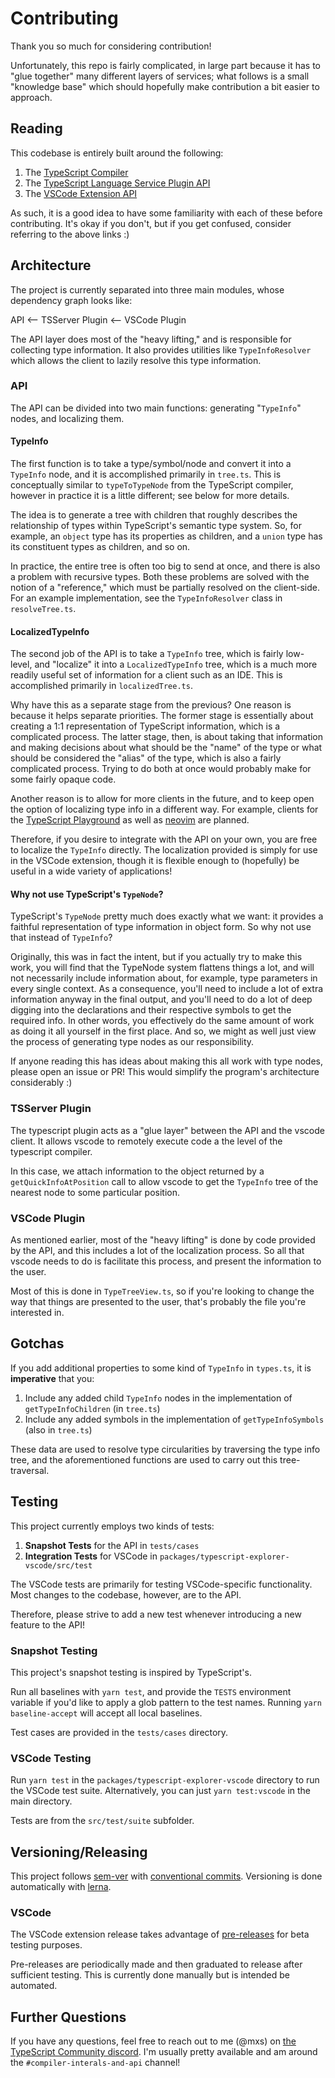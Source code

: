 # Contributing

Thank you so much for considering contribution!

Unfortunately, this repo is fairly complicated, in large part because it has to "glue together" many different layers of services; what follows is a small "knowledge base" which should hopefully make contribution a bit easier to approach.

## Reading

This codebase is entirely built around the following:

1. The [TypeScript Compiler][ts-compiler-api]
2. The [TypeScript Language Service Plugin API][ts-plugin]
3. The [VSCode Extension API][vscode-extension-api]

As such, it is a good idea to have some familiarity with each of these before contributing. It's okay if you don't, but if you get confused, consider referring to the above links :)

## Architecture

The project is currently separated into three main modules, whose dependency graph looks like:

API <-- TSServer Plugin <-- VSCode Plugin

The API layer does most of the "heavy lifting," and is responsible for collecting type information. It also provides utilities like `TypeInfoResolver` which allows the client to lazily resolve this type information.

### API

The API can be divided into two main functions: generating "`TypeInfo`" nodes, and localizing them.

#### TypeInfo

The first function is to take a type/symbol/node and convert it into a `TypeInfo` node, and it is accomplished primarily in `tree.ts`. This is conceptually similar to `typeToTypeNode` from the TypeScript compiler, however in practice it is a little different; see below for more details.

The idea is to generate a tree with children that roughly describes the relationship of types within TypeScript's semantic type system. So, for example, an `object` type has its properties as children, and a `union` type has its constituent types as children, and so on.

In practice, the entire tree is often too big to send at once, and there is also a problem with recursive types. Both these problems are solved with the notion of a "reference," which must be partially resolved on the client-side. For an example implementation, see the `TypeInfoResolver` class in `resolveTree.ts`.

#### LocalizedTypeInfo

The second job of the API is to take a `TypeInfo` tree, which is fairly low-level, and "localize" it into a `LocalizedTypeInfo` tree, which is a much more readily useful set of information for a client such as an IDE. This is accomplished primarily in `localizedTree.ts`.

Why have this as a separate stage from the previous? One reason is because it helps separate priorities. The former stage is essentially about creating a 1:1 representation of TypeScript information, which is a complicated process. The latter stage, then, is about taking that information and making decisions about what should be the "name" of the type or what should be considered the "alias" of the type, which is also a fairly complicated process. Trying to do both at once would probably make for some fairly opaque code.

Another reason is to allow for more clients in the future, and to keep open the option of localizing type info in a different way. For example, clients for the [TypeScript Playground][ts-playground] as well as [neovim][neovim] are planned.

Therefore, if you desire to integrate with the API on your own, you are free to localize the `TypeInfo` directly. The localization provided is simply for use in the VSCode extension, though it is flexible enough to (hopefully) be useful in a wide variety of applications!

#### Why not use TypeScript's `TypeNode`?

TypeScript's `TypeNode` pretty much does exactly what we want: it provides a faithful representation of type information in object form. So why not use that instead of `TypeInfo`?

Originally, this was in fact the intent, but if you actually try to make this work, you will find that the TypeNode system flattens things a lot, and will not necessarily include information about, for example, type parameters in every single context. As a consequence, you'll need to include a lot of extra information anyway in the final output, and you'll need to do a lot of deep digging into the declarations and their respective symbols to get the required info. In other words, you effectively do the same amount of work as doing it all yourself in the first place. And so, we might as well just view the process of generating type nodes as our responsibility.

If anyone reading this has ideas about making this all work with type nodes, please open an issue or PR! This would simplify the program's architecture considerably :)

### TSServer Plugin

The typescript plugin acts as a "glue layer" between the API and the vscode client. It allows vscode to remotely execute code a the level of the typescript compiler.

In this case, we attach information to the object returned by a `getQuickInfoAtPosition` call to allow vscode to get the `TypeInfo` tree of the nearest node to some particular position.

### VSCode Plugin

As mentioned earlier, most of the "heavy lifting" is done by code provided by the API, and this includes a lot of the localization process. So all that vscode needs to do is facilitate this process, and present the information to the user.

Most of this is done in `TypeTreeView.ts`, so if you're looking to change the way that things are presented to the user, that's probably the file you're interested in.

## Gotchas

If you add additional properties to some kind of `TypeInfo` in `types.ts`, it is **imperative** that you:

1. Include any added child `TypeInfo` nodes in the implementation of `getTypeInfoChildren` (in `tree.ts`)
2. Include any added symbols in the implementation of `getTypeInfoSymbols` (also in `tree.ts`)

These data are used to resolve type circularities by traversing the type info tree, and the aforementioned functions are used to carry out this tree-traversal.

## Testing

This project currently employs two kinds of tests:

1. **Snapshot Tests** for the API in `tests/cases`
2. **Integration Tests** for VSCode in `packages/typescript-explorer-vscode/src/test`

The VSCode tests are primarily for testing VSCode-specific functionality. Most changes to the codebase, however, are to the API.

Therefore, please strive to add a new test whenever introducing a new feature to the API!

### Snapshot Testing

This project's snapshot testing is inspired by TypeScript's.

Run all baselines with `yarn test`, and provide the `TESTS` environment variable if you'd like to apply a glob pattern to the test names. Running `yarn baseline-accept` will accept all local baselines.

Test cases are provided in the `tests/cases` directory.

### VSCode Testing

Run `yarn test` in the `packages/typescript-explorer-vscode` directory to run the VSCode test suite. Alternatively, you can just `yarn test:vscode` in the main directory.

Tests are from the `src/test/suite` subfolder.

## Versioning/Releasing

This project follows [sem-ver][semver] with [conventional commits][conventional-commits]. Versioning is done automatically with [lerna][lerna].

### VSCode

The VSCode extension release takes advantage of [pre-releases][vscode-extension-prerelease] for beta testing purposes.

Pre-releases are periodically made and then graduated to release after sufficient testing. This is currently done manually but is intended be automated.

## Further Questions

If you have any questions, feel free to reach out to me (@mxs) on [the TypeScript Community discord][ts-discord]. I'm usually pretty available and am around the `#compiler-interals-and-api` channel!

[ts-compiler-api]: https://github.com/Microsoft/TypeScript/wiki/Using-the-Compiler-API
[ts-plugin]: https://github.com/microsoft/TypeScript/wiki/Writing-a-Language-Service-Plugin
[vscode-extension-api]: https://code.visualstudio.com/api
[semver]: https://semver.org/
[conventional-commits]: https://www.conventionalcommits.org/en/v1.0.0/
[vscode-extension-prerelease]: https://code.visualstudio.com/api/working-with-extensions/publishing-extension#prerelease-extensions
[ts-discord]: https://discord.com/invite/typescript
[neovim]: https://neovim.io/
[ts-playground]: https://www.typescriptlang.org/play
[lerna]: https://lerna.js.org/

